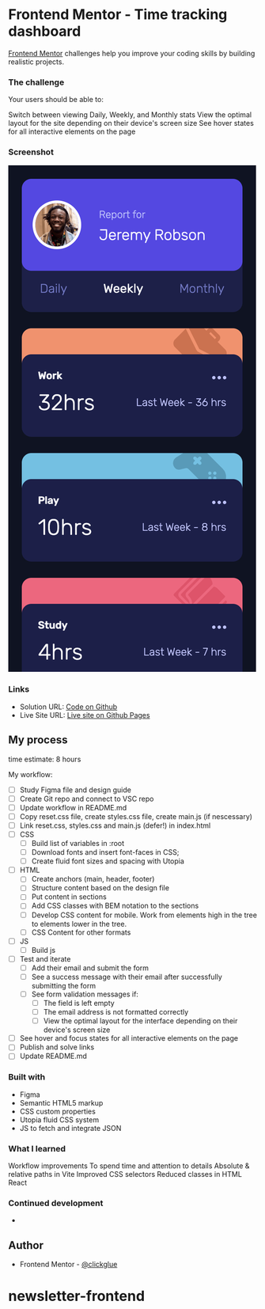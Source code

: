 # Frontend Mentor - Time tracking dashboard

[Frontend Mentor](https://www.frontendmentor.io) challenges help you improve your coding skills by building realistic projects.

### The challenge

Your users should be able to:

Switch between viewing Daily, Weekly, and Monthly stats
View the optimal layout for the site depending on their device's screen size
See hover states for all interactive elements on the page



### Screenshot

![DeskMobiletop](./Screenshot%202024-10-28%20at%2012.05.04.png)

### Links

- Solution URL: [Code on Github]()
- Live Site URL: [Live site on Github Pages]()

## My process

time estimate: 8 hours

My workflow:

- [ ] Study Figma file and design guide
- [ ] Create Git repo and connect to VSC repo
- [ ] Update workflow in README.md
- [ ] Copy reset.css file, create styles.css file, create main.js (if nescessary)
- [ ] Link reset.css, styles.css and main.js (defer!) in index.html
- [ ] CSS
  - [ ] Build list of variables in :root
  - [ ] Download fonts and insert font-faces in CSS;
  - [ ] Create fluid font sizes and spacing with Utopia
- [ ] HTML
  - [ ] Create anchors (main, header, footer)
  - [ ] Structure content based on the design file
  - [ ] Put content in sections
  - [ ] Add CSS classes with BEM notation to the sections
  - [ ] Develop CSS content for mobile. Work from elements high in the tree to elements lower in the tree.
  - [ ] CSS Content for other formats
- [ ] JS
  - [ ] Build js
- [ ] Test and iterate
  - [ ] Add their email and submit the form
  - [ ] See a success message with their email after successfully submitting the form
  - [ ] See form validation messages if:
    - [ ] The field is left empty
    - [ ] The email address is not formatted correctly
    - [ ] View the optimal layout for the interface depending on their device's screen size
- [ ] See hover and focus states for all interactive elements on the page
- [ ] Publish and solve links
- [ ] Update README.md

### Built with

- Figma
- Semantic HTML5 markup
- CSS custom properties
- Utopia fluid CSS system
- JS to fetch and integrate JSON

### What I learned

Workflow improvements
To spend time and attention to details
Absolute & relative paths in Vite
Improved CSS selectors
Reduced classes in HTML
React

### Continued development

-


## Author

- Frontend Mentor - [@clickglue](https://www.frontendmentor.io/profile/clickglue)

# newsletter-frontend

